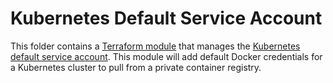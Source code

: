 # Kubernetes Default Service Account

This folder contains a [Terraform module](https://terraform.io/docs/language/modules/index.html) that manages the [Kubernetes default service account](https://kubernetes.io/docs/tasks/configure-pod-container/configure-service-account/). This module will add default Docker credentials for a Kubernetes cluster to pull from a private container registry.
